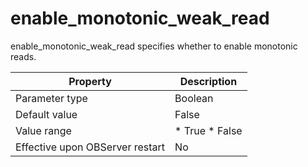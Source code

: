 enable_monotonic_weak_read 
===============================================

enable_monotonic_weak_read specifies whether to enable monotonic reads. 


|          **Property**           |                                            **Description**                                             |
|---------------------------------|--------------------------------------------------------------------------------------------------------|
| Parameter type                  | Boolean                                                                                                |
| Default value                   | False                                                                                                  |
| Value range                     | * True   * False    |
| Effective upon OBServer restart | No                                                                                                     |



